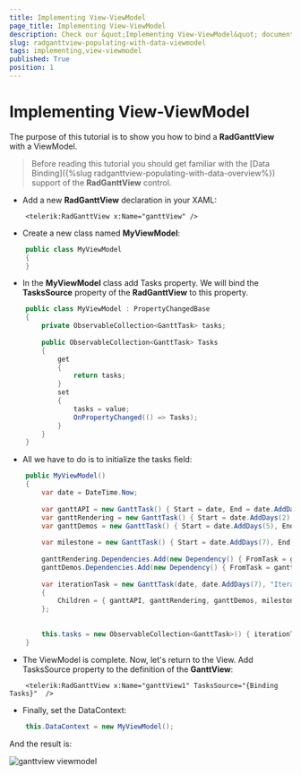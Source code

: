 ```yaml
---
title: Implementing View-ViewModel
page_title: Implementing View-ViewModel
description: Check our &quot;Implementing View-ViewModel&quot; documentation article for the RadGanttView {{ site.framework_name }} control.
slug: radganttview-populating-with-data-viewmodel
tags: implementing,view-viewmodel
published: True
position: 1
---
```


# Implementing View-ViewModel

The purpose of this tutorial is to show you how to bind a __RadGanttView__ with a ViewModel.

>Before reading this tutorial you should get familiar with the [Data Binding]({%slug radganttview-populating-with-data-overview%}) support of the __RadGanttView__ control. 

* Add a new __RadGanttView__ declaration in your XAML:



```XAML
	<telerik:RadGanttView x:Name="ganttView" />
```

* Create a new class named __MyViewModel__:



```C#
	public class MyViewModel
	{
	}
```

* In the __MyViewModel__ class add Tasks property. We will bind the __TasksSource__ property of the __RadGanttView__ to this property. 



```C#
	public class MyViewModel : PropertyChangedBase
	{
	    private ObservableCollection<GanttTask> tasks;
	
	    public ObservableCollection<GanttTask> Tasks
	    {
	        get
	        {
	            return tasks;
	        }
	        set
	        {
	            tasks = value;
	            OnPropertyChanged(() => Tasks);
	        }
	    }
	}
```

* All we have to do is to initialize the tasks field: 



```C#
	public MyViewModel()
	{
	    var date = DateTime.Now;
	
	    var ganttAPI = new GanttTask() { Start = date, End = date.AddDays(2), Title = "Design public API" };
	    var ganttRendering = new GanttTask() { Start = date.AddDays(2).AddHours(8), End = date.AddDays(4), Title = "Gantt Rendering" };
	    var ganttDemos = new GanttTask() { Start = date.AddDays(5), End = date.AddDays(7), Title = "Gantt Demos" };
	
	    var milestone = new GanttTask() { Start = date.AddDays(7), End = date.AddDays(7).AddHours(1), Title = "Review", IsMilestone = true };
	
	    ganttRendering.Dependencies.Add(new Dependency() { FromTask = ganttAPI });
	    ganttDemos.Dependencies.Add(new Dependency() { FromTask = ganttRendering });
	
	    var iterationTask = new GanttTask(date, date.AddDays(7), "Iteration 1")
	    {
	        Children = { ganttAPI, ganttRendering, ganttDemos, milestone }
	    };
	
	
	    this.tasks = new ObservableCollection<GanttTask>() { iterationTask };
	}
```

* The ViewModel is complete. Now, let's return to the View. Add TasksSource property to the definition of the __GanttView__:



```XAML
	<telerik:RadGanttView x:Name="ganttView1" TasksSource="{Binding Tasks}"  />
```

* Finally, set the DataContext: 	



```C#
	this.DataContext = new MyViewModel();
```

And the result is:

![ganttview viewmodel](images/ganttview_viewmodel.png)